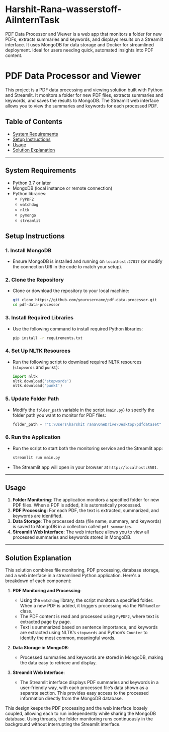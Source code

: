 # Harshit-Rana-wasserstoff-AiInternTask
 PDF Data Processor and Viewer is a web app that monitors a folder for new PDFs, extracts summaries and keywords, and displays results on a Streamlit interface. It uses MongoDB for data storage and Docker for streamlined deployment. Ideal for users needing quick, automated insights into PDF content.
# PDF Data Processor and Viewer

This project is a PDF data processing and viewing solution built with Python and Streamlit. It monitors a folder for new PDF files, extracts summaries and keywords, and saves the results to MongoDB. The Streamlit web interface allows you to view the summaries and keywords for each processed PDF.

## Table of Contents
- [System Requirements](#system-requirements)
- [Setup Instructions](#setup-instructions)
- [Usage](#usage)
- [Solution Explanation](#solution-explanation)

---

## System Requirements
- Python 3.7 or later
- MongoDB (local instance or remote connection)
- Python libraries:
  - `PyPDF2`
  - `watchdog`
  - `nltk`
  - `pymongo`
  - `streamlit`

## Setup Instructions

### 1. Install MongoDB
   - Ensure MongoDB is installed and running on `localhost:27017` (or modify the connection URI in the code to match your setup).

### 2. Clone the Repository
   - Clone or download the repository to your local machine:
     ```bash
     git clone https://github.com/yourusername/pdf-data-processor.git
     cd pdf-data-processor
     ```

### 3. Install Required Libraries
   - Use the following command to install required Python libraries:
     ```bash
     pip install -r requirements.txt
     ```

### 4. Set Up NLTK Resources
   - Run the following script to download required NLTK resources (`stopwords` and `punkt`):
     ```python
     import nltk
     nltk.download('stopwords')
     nltk.download('punkt')
     ```

### 5. Update Folder Path
   - Modify the `folder_path` variable in the script (`main.py`) to specify the folder path you want to monitor for PDF files:
     ```python
     folder_path = r"C:\Users\harshit rana\OneDrive\Desktop\pdfdataset"
     ```

### 6. Run the Application
   - Run the script to start both the monitoring service and the Streamlit app:
     ```bash
     streamlit run main.py
     ```
   - The Streamlit app will open in your browser at `http://localhost:8501`.

---

## Usage

1. **Folder Monitoring**: The application monitors a specified folder for new PDF files. When a PDF is added, it is automatically processed.
2. **PDF Processing**: For each PDF, the text is extracted, summarized, and keywords are identified.
3. **Data Storage**: The processed data (file name, summary, and keywords) is saved to MongoDB in a collection called `pdf_summaries`.
4. **Streamlit Web Interface**: The web interface allows you to view all processed summaries and keywords stored in MongoDB.

---

## Solution Explanation

This solution combines file monitoring, PDF processing, database storage, and a web interface in a streamlined Python application. Here's a breakdown of each component:

1. **PDF Monitoring and Processing**:
   - Using the `watchdog` library, the script monitors a specified folder. When a new PDF is added, it triggers processing via the `PDFHandler` class.
   - The PDF content is read and processed using `PyPDF2`, where text is extracted page by page.
   - Text is summarized based on sentence importance, and keywords are extracted using NLTK’s `stopwords` and Python’s `Counter` to identify the most common, meaningful words.

2. **Data Storage in MongoDB**:
   - Processed summaries and keywords are stored in MongoDB, making the data easy to retrieve and display.

3. **Streamlit Web Interface**:
   - The Streamlit interface displays PDF summaries and keywords in a user-friendly way, with each processed file’s data shown as a separate section. This provides easy access to the processed information directly from the MongoDB database.

This design keeps the PDF processing and the web interface loosely coupled, allowing each to run independently while sharing the MongoDB database. Using threads, the folder monitoring runs continuously in the background without interrupting the Streamlit interface.
